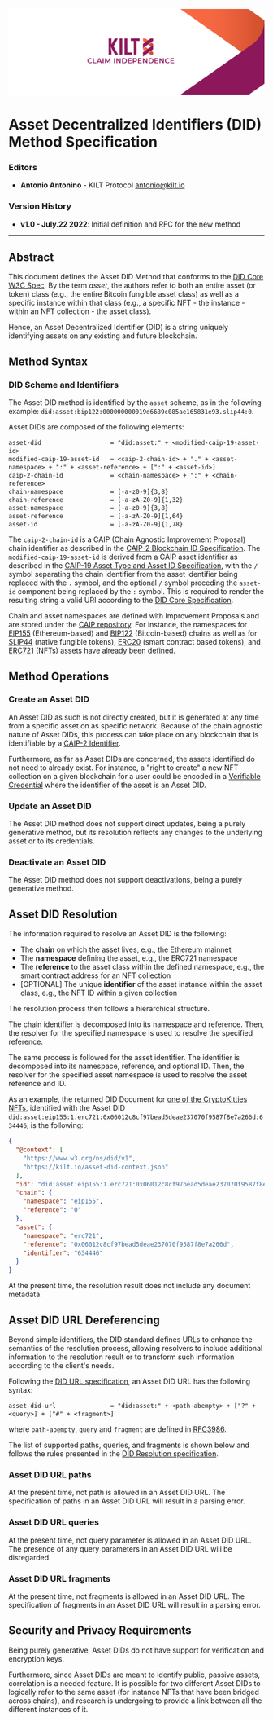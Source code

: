 [![](../../.maintain/media/kilt-header.png)](https://kilt.io)

# Asset Decentralized Identifiers (DID) Method Specification

### Editors

- **Antonio Antonino** - KILT Protocol [antonio@kilt.io](mailto:antonio@kilt.io)

### Version History

- **v1.0 - July.22 2022**: Initial definition and RFC for the new method

---

## Abstract

This document defines the Asset DID Method that conforms to the [DID Core W3C Spec][did-core-spec].
By the term *asset*, the authors refer to both an entire asset (or token) class (e.g., the entire Bitcoin fungible asset class) as well as a specific instance within that class (e.g., a specific NFT - the instance - within an NFT collection - the asset class).

Hence, an Asset Decentralized Identifier (DID) is a string uniquely identifying assets on any existing and future blockchain.

## Method Syntax

### DID Scheme and Identifiers

The Asset DID method is identified by the `asset` scheme, as in the following example: `did:asset:bip122:000000000019d6689c085ae165831e93.slip44:0`.

Asset DIDs are composed of the following elements:

```
asset-did                   = "did:asset:" + <modified-caip-19-asset-id>
modified-caip-19-asset-id   = <caip-2-chain-id> + "." + <asset-namespace> + ":" + <asset-reference> + [":" + <asset-id>]
caip-2-chain-id             = <chain-namespace> + ":" + <chain-reference>
chain-namespace             = [-a-z0-9]{3,8}
chain-reference             = [-a-zA-Z0-9]{1,32}
asset-namespace             = [-a-z0-9]{3,8}
asset-reference             = [-a-zA-Z0-9]{1,64}
asset-id                    = [-a-zA-Z0-9]{1,78}
```

The `caip-2-chain-id` is a CAIP (Chain Agnostic Improvement Proposal) chain identifier as described in the [CAIP-2 Blockchain ID Specification][caip-2-spec].
The `modified-caip-19-asset-id` is derived from a CAIP asset identifier as described in the [CAIP-19 Asset Type and Asset ID Specification][caip-19-spec], with the `/` symbol separating the chain identifier from the asset identifier being replaced with the `.` symbol, and the optional `/` symbol preceding the `asset-id` component being replaced by the `:` symbol.
This is required to render the resulting string a valid URI according to the [DID Core Specification][did-core-spec].

Chain and asset namespaces are defined with Improvement Proposals and are stored under the [CAIP repository][caip-repo].
For instance, the namespaces for [EIP155][caip-3-spec] (Ethereum-based) and [BIP122][caip-4-spec] (Bitcoin-based) chains as well as for [SLIP44][caip-20-spec] (native fungible tokens), [ERC20][caip-21-spec] (smart contract based tokens), and [ERC721][caip-22-spec] (NFTs) assets have already been defined.

## Method Operations

### Create an Asset DID

An Asset DID as such is not directly created, but it is generated at any time from a specific asset on as specific network.
Because of the chain agnostic nature of Asset DIDs, this process can take place on any blockchain that is identifiable by a [CAIP-2 Identifier][caip-2-spec].

Furthermore, as far as Asset DIDs are concerned, the assets identified do not need to already exist.
For instance, a "right to create" a new NFT collection on a given blockchain for a user could be encoded in a [Verifiable Credential][vc-spec] where the identifier of the asset is an Asset DID.

<!-- TODO: Investigate the usage of the `alsoKnownAs` property when supporting asset transfers -->

### Update an Asset DID

The Asset DID method does not support direct updates, being a purely generative method, but its resolution reflects any changes to the underlying asset or to its credentials.

### Deactivate an Asset DID

The Asset DID method does not support deactivations, being a purely generative method.

## Asset DID Resolution

The information required to resolve an Asset DID is the following:

- The **chain** on which the asset lives, e.g., the Ethereum mainnet
- The **namespace** defining the asset, e.g., the ERC721 namespace
- The **reference** to the asset class within the defined namespace, e.g., the smart contract address for an NFT collection
- [OPTIONAL] The unique **identifier** of the asset instance within the asset class, e.g., the NFT ID within a given collection

The resolution process then follows a hierarchical structure.

The chain identifier is decomposed into its namespace and reference.
Then, the resolver for the specified namespace is used to resolve the specified reference.

The same process is followed for the asset identifier.
The identifier is decomposed into its namespace, reference, and optional ID.
Then, the resolver for the specified asset namespace is used to resolve the asset reference and ID.

As an example, the returned DID Document for [one of the CryptoKitties NFTs](https://opensea.io/assets/ethereum/0x06012c8cf97bead5deae237070f9587f8e7a266d/634446), identified with the Asset DID `did:asset:eip155:1.erc721:0x06012c8cf97bead5deae237070f9587f8e7a266d:634446`, is the following:

<!-- TODO: Store the context somewhere and update this link when defined. -->

```json
{
  "@context": [
    "https://www.w3.org/ns/did/v1",
    "https://kilt.io/asset-did-context.json"
  ],
  "id": "did:asset:eip155:1.erc721:0x06012c8cf97bead5deae237070f9587f8e7a266d:634446",
  "chain": {
    "namespace": "eip155",
    "reference": "0"
  },
  "asset": {
    "namespace": "erc721",
    "reference": "0x06012c8cf97bead5deae237070f9587f8e7a266d",
    "identifier": "634446"
  }
}
```

At the present time, the resolution result does not include any document metadata.

## Asset DID URL Dereferencing

Beyond simple identifiers, the DID standard defines URLs to enhance the semantics of the resolution process, allowing resolvers to include additional information to the resolution result or to transform such information according to the client's needs.

Following the [DID URL specification][did-url-spec], an Asset DID URL has the following syntax:

```
asset-did-url               = "did:asset:" + <path-abempty> + ["?" + <query>] + ["#" + <fragment>]
```

where `path-abempty`, `query` and `fragment` are defined in [RFC3986][rfc-3986].

The list of supported paths, queries, and fragments is shown below and follows the rules presented in the [DID Resolution specification][did-resolve-spec].

### Asset DID URL paths

At the present time, not path is allowed in an Asset DID URL.
The specification of paths in an Asset DID URL will result in a parsing error.

### Asset DID URL queries

At the present time, not query parameter is allowed in an Asset DID URL.
The presence of any query parameters in an Asset DID URL will be disregarded.

### Asset DID URL fragments

At the present time, not fragments is allowed in an Asset DID URL.
The specification of fragments in an Asset DID URL will result in a parsing error.

## Security and Privacy Requirements

Being purely generative, Asset DIDs do not have support for verification and encryption keys.

Furthermore, since Asset DIDs are meant to identify public, passive assets, correlation is a needed feature.
It is possible for two different Asset DIDs to logically refer to the same asset (for instance NFTs that have been bridged across chains), and research is undergoing to provide a link between all the different instances of it.

[did-core-spec]: https://www.w3.org/TR/did-core
[did-resolve-spec]: https://w3c-ccg.github.io/did-resolution/
[did-url-spec]: https://www.w3.org/TR/did-core/#did-url-syntax
[caip-repo]: https://github.com/ChainAgnostic/CAIPs
[caip-2-spec]: https://github.com/ChainAgnostic/CAIPs/blob/master/CAIPs/caip-2.md
[caip-3-spec]: https://github.com/ChainAgnostic/CAIPs/blob/master/CAIPs/caip-3.md
[caip-4-spec]: https://github.com/ChainAgnostic/CAIPs/blob/master/CAIPs/caip-4.md
[caip-19-spec]: https://github.com/ChainAgnostic/CAIPs/blob/master/CAIPs/caip-19.md
[caip-20-spec]: https://github.com/ChainAgnostic/CAIPs/blob/master/CAIPs/caip-20.md
[caip-21-spec]: https://github.com/ChainAgnostic/CAIPs/blob/master/CAIPs/caip-21.md
[caip-22-spec]: https://github.com/ChainAgnostic/CAIPs/blob/master/CAIPs/caip-22.md
[rfc-3986]: https://www.w3.org/TR/did-core/#bib-rfc3986
[vc-spec]: https://www.w3.org/TR/2022/REC-vc-data-model-20220303/
